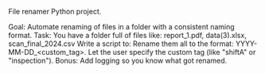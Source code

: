 File renamer Python project.

Goal: 
    Automate renaming of files in a folder with a consistent naming format.
Task:
    You have a folder full of files like:
        report_1.pdf, data(3).xlsx, scan_final_2024.csv
Write a script to:
    Rename them all to the format: YYYY-MM-DD_<custom_tag>.<ext>
    Let the user specify the custom tag (like "shiftA" or "inspection").
Bonus: 
    Add logging so you know what got renamed.